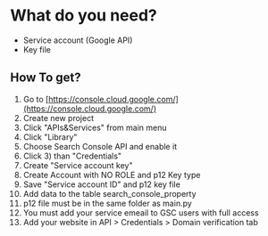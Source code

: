 # What do you need?
* Service account (Google API)
* Key file

## How To get?
1. Go to [https://console.cloud.google.com/](https://console.cloud.google.com/)
2. Create new project
3. Click "APIs&Services" from main menu
4. Click "Library"
5. Choose Search Console API and enable it
6. Click 3) than "Credentials"
7. Create "Service account key"
8. Create Account with NO ROLE and p12 Key type
9. Save "Service account ID" and p12 key file
10. Add data to the table search_console_property
11. p12 file must be in the same folder as main.py 
12. You must add your service emeail to GSC users with full access
13. Add your website in API > Credentials > Domain verification tab
